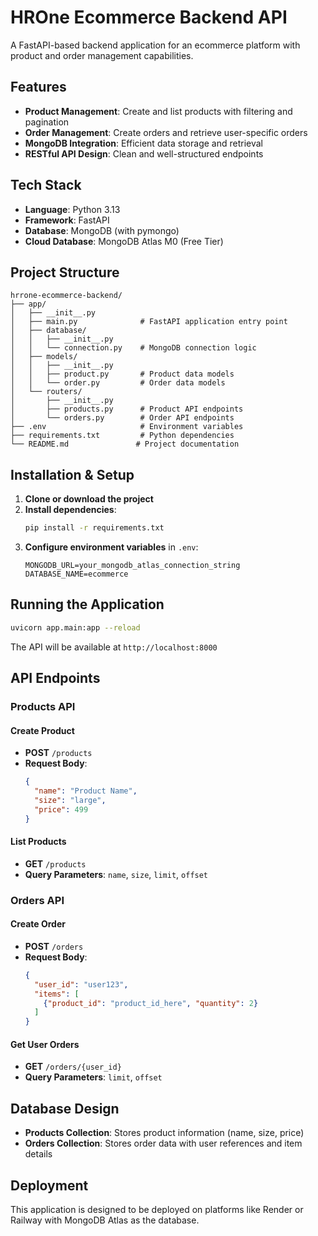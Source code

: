 # HROne Ecommerce Backend API

A FastAPI-based backend application for an ecommerce platform with product and order management capabilities.

## Features

- **Product Management**: Create and list products with filtering and pagination
- **Order Management**: Create orders and retrieve user-specific orders
- **MongoDB Integration**: Efficient data storage and retrieval
- **RESTful API Design**: Clean and well-structured endpoints

## Tech Stack

- **Language**: Python 3.13
- **Framework**: FastAPI
- **Database**: MongoDB (with pymongo)
- **Cloud Database**: MongoDB Atlas M0 (Free Tier)

## Project Structure

```
hrrone-ecommerce-backend/
├── app/
│   ├── __init__.py
│   ├── main.py              # FastAPI application entry point
│   ├── database/
│   │   ├── __init__.py
│   │   └── connection.py    # MongoDB connection logic
│   ├── models/
│   │   ├── __init__.py
│   │   ├── product.py       # Product data models
│   │   └── order.py         # Order data models
│   └── routers/
│       ├── __init__.py
│       ├── products.py      # Product API endpoints
│       └── orders.py        # Order API endpoints
├── .env                     # Environment variables
├── requirements.txt         # Python dependencies
└── README.md               # Project documentation
```

## Installation & Setup

1. **Clone or download the project**
2. **Install dependencies**:
   ```bash
   pip install -r requirements.txt
   ```
3. **Configure environment variables** in `.env`:
   ```
   MONGODB_URL=your_mongodb_atlas_connection_string
   DATABASE_NAME=ecommerce
   ```

## Running the Application

```bash
uvicorn app.main:app --reload
```

The API will be available at `http://localhost:8000`

## API Endpoints

### Products API

#### Create Product
- **POST** `/products`
- **Request Body**:
  ```json
  {
    "name": "Product Name",
    "size": "large",
    "price": 499
  }
  ```

#### List Products
- **GET** `/products`
- **Query Parameters**: `name`, `size`, `limit`, `offset`

### Orders API

#### Create Order
- **POST** `/orders`
- **Request Body**:
  ```json
  {
    "user_id": "user123",
    "items": [
      {"product_id": "product_id_here", "quantity": 2}
    ]
  }
  ```

#### Get User Orders
- **GET** `/orders/{user_id}`
- **Query Parameters**: `limit`, `offset`

## Database Design

- **Products Collection**: Stores product information (name, size, price)
- **Orders Collection**: Stores order data with user references and item details

## Deployment

This application is designed to be deployed on platforms like Render or Railway with MongoDB Atlas as the database.